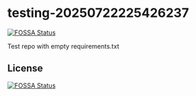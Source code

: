 # testing-20250722225426237
[![FOSSA Status](https://app.fossa.com/api/projects/git%2Bgithub.com%2Fkirogum%2Ftesting-20250722225426237.svg?type=shield)](https://app.fossa.com/projects/git%2Bgithub.com%2Fkirogum%2Ftesting-20250722225426237?ref=badge_shield)

Test repo with empty requirements.txt


## License
[![FOSSA Status](https://app.fossa.com/api/projects/git%2Bgithub.com%2Fkirogum%2Ftesting-20250722225426237.svg?type=large)](https://app.fossa.com/projects/git%2Bgithub.com%2Fkirogum%2Ftesting-20250722225426237?ref=badge_large)